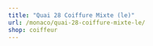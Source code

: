 ```yaml
---
title: "Quai 28 Coiffure Mixte (le)"
url: /monaco/quai-28-coiffure-mixte-le/
shop: coiffeur
---
```

